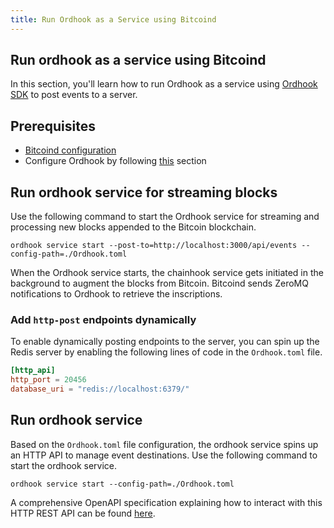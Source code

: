 ```yaml
---
title: Run Ordhook as a Service using Bitcoind
---
```


## Run ordhook as a service using Bitcoind

In this section, you'll learn how to run Ordhook as a service using [Ordhook SDK](https://github.com/hirosystems/ordhook/tree/develop/components/ordhook-sdk-js) to post events to a server.

## Prerequisites

- [Bitcoind configuration](https://docs.hiro.so/chainhook/how-to-guides/how-to-run-chainhook-as-a-service-using-bitcoind#setting-up-a-bitcoin-node)
- Configure Ordhook by following [this](./how-to-explore-ordinal-activities.md#configure-ordhook) section

## Run ordhook service for streaming blocks

Use the following command to start the Ordhook service for streaming and processing new blocks appended to the Bitcoin blockchain.

`ordhook service start --post-to=http://localhost:3000/api/events --config-path=./Ordhook.toml`

When the Ordhook service starts, the chainhook service gets initiated in the background to augment the blocks from Bitcoin. Bitcoind sends ZeroMQ notifications to Ordhook to retrieve the inscriptions.

### Add `http-post` endpoints dynamically

To enable dynamically posting endpoints to the server, you can spin up the Redis server by enabling the following lines of code in the `Ordhook.toml` file.

```toml
[http_api]
http_port = 20456
database_uri = "redis://localhost:6379/"
```

## Run ordhook service

Based on the `Ordhook.toml` file configuration, the ordhook service spins up an HTTP API to manage event destinations. Use the following command to start the ordhook service.

`ordhook service start --config-path=./Ordhook.toml`

A comprehensive OpenAPI specification explaining how to interact with this HTTP REST API can be found [here](https://github.com/hirosystems/ordhook/blob/develop/docs/ordhook-openapi.json).
